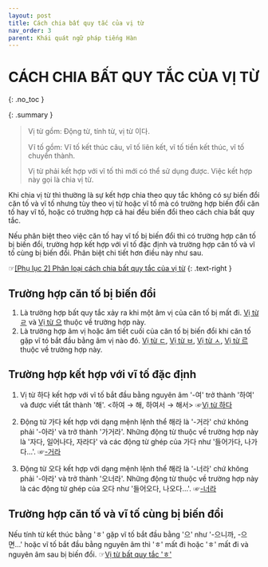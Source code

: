 ```yaml
---
layout: post
title: Cách chia bất quy tắc của vị từ
nav_order: 3
parent: Khái quát ngữ pháp tiếng Hàn
---
```


# CÁCH CHIA BẤT QUY TẮC CỦA VỊ TỪ
{: .no_toc }

{: .summary }
> Vị từ gồm: Động từ, tính từ, vị từ 이다.
>
> Vĩ tố gồm: Vĩ tố kết thúc câu, vĩ tố liên kết, vĩ tố tiền kết thúc, vĩ tố chuyển thành.
>
> Vị từ phải kết hợp với vĩ tố thì mới có thể sử dụng được. Việc kết hợp này gọi là chia vị từ.

Khi chia vị từ thì thường là sự kết hợp chia theo quy tắc không có sự biến đổi căn tố và vĩ tố nhưng tùy theo vị từ hoặc vĩ tố mà có trường hợp biến đổi căn tố hay vĩ tố, hoặc có trường hợp cả hai đều biến đổi theo cách chia bất quy tắc.

Nếu phân biệt theo việc căn tố hay vĩ tố bị biến đổi thì có trường hợp căn tố bị biến đổi, trường hợp kết hợp với vĩ tố đặc định và trường hợp căn tố và vĩ tố cùng bị biến đổi. Phân biệt chi tiết hơn điều này như sau.

☞[\[Phụ lục 2\] Phân loại cách chia bất quy tắc của vị từ](/docs/phu-luc/phu-luc-2-phan-loai-cach-chia-bat-quy-tac-cua-vi-tu/)
{: .text-right }

## Trường hợp căn tố bị biến đổi

1. Là trường hợp bất quy tắc xảy ra khi một âm vị của căn tố bị mất đi. [Vị từ ㄹ](/docs/hinh-thai-ngu-phap-tieng-han/vi-tu-ㄹ) và [Vị từ 으](/docs/hinh-thai-ngu-phap-tieng-han/vi-tu-으) thuộc về trường hợp này.
1. Là trường hợp âm vị hoặc âm tiết cuối của căn tố bị biến đổi khi căn tố gặp vĩ tó bắt đầu bằng âm vị nào đó. [Vị từ ㄷ](/docs/hinh-thai-ngu-phap-tieng-han/vi-tu-bat-quy-tac-ㄷ), [Vị từ ㅂ](/docs/hinh-thai-ngu-phap-tieng-han/vi-tu-bat-quy-tac-ㅂ), [Vị từ ㅅ](/docs/hinh-thai-ngu-phap-tieng-han/vi-tu-bat-quy-tac-ㅅ), [Vị từ 르](/docs/hinh-thai-ngu-phap-tieng-han/vi-tu-bat-quy-tac-르) thuộc về trường hợp này.

## Trường hợp kết hợp với vĩ tố đặc định

1. Vị từ 하다 kết hợp với vĩ tố bắt đầu bằng nguyên âm '-여' trở thành '하여' và được viết tắt thành '해'. <하여 → 해, 하여서 → 해서>
☞[Vị từ 하다](/docs/hinh-thai-ngu-phap-tieng-han/vi-tu-하다)

1. Động từ 가다 kết hợp với dạng mệnh lệnh thể 해라 là '-거라' chứ không phải '-아라' và trở thành '가거라'. Những động từ thuộc về trường hợp này là '자다, 일어나다, 자라다' và các động từ ghép của 가다 như '들어가다, 나가다...'. ☞[-거라](/docs/hinh-thai-ngu-phap-tieng-han/-거라)

1. Động từ 오다 kết hợp với dạng mệnh lệnh thể 해라 là '-너라' chứ không phải '-아라' và trở thành '오너라'. Những động từ thuộc về trường hợp này là các động từ ghép của 오다 như '들어오다, 나오다...'. ☞[-너라](/docs/hinh-thai-ngu-phap-tieng-han/-너라)

## Trường hợp căn tố và vĩ tố cùng bị biến đổi

Nếu tính từ kết thúc bằng 'ㅎ' gặp vĩ tố bắt đầu bằng '으' như '-으니까, -으면...' hoặc vĩ tố bắt đầu bằng nguyên âm thì 'ㅎ' mất đi hoặc 'ㅎ' mất đi và nguyên âm sau bị biến đổi. ☞[Vị từ bất quy tắc 'ㅎ'](/docs/hinh-thai-ngu-phap-tieng-han/vi-tu-bat-quy-tac-ㅎ)
